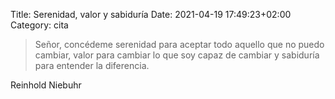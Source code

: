 Title: Serenidad, valor y sabiduría
Date: 2021-04-19 17:49:23+02:00
Category: cita

> Señor, concédeme serenidad para aceptar todo aquello que no puedo cambiar, valor para cambiar lo que soy capaz de cambiar y sabiduría para entender la diferencia.

Reinhold Niebuhr



